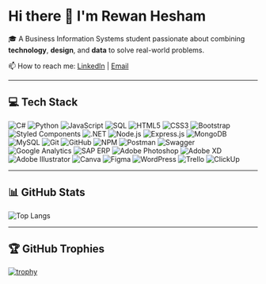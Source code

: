 # Hi there 👋 I'm Rewan Hesham

🎓 A Business Information Systems student passionate about combining **technology**, **design**, and **data** to solve real-world problems.

📫 How to reach me: [LinkedIn](https://www.linkedin.com/in/rewan-hesham-elsayed-77a62a268) | [Email](mailto:rewan.elsayed2003@gmail.com)

---

## 💻 Tech Stack

![C#](https://img.shields.io/badge/C%23-%23239120?style=flat&logo=c-sharp&logoColor=white)
![Python](https://img.shields.io/badge/Python-3776AB?style=flat&logo=python&logoColor=white)
![JavaScript](https://img.shields.io/badge/JavaScript-F7DF1E?style=flat&logo=javascript&logoColor=black)
![SQL](https://img.shields.io/badge/SQL-4479A1?style=flat&logo=postgresql&logoColor=white)
![HTML5](https://img.shields.io/badge/HTML5-E34F26?style=flat&logo=html5&logoColor=white)
![CSS3](https://img.shields.io/badge/CSS3-1572B6?style=flat&logo=css3&logoColor=white)
![Bootstrap](https://img.shields.io/badge/Bootstrap-7952B3?style=flat&logo=bootstrap&logoColor=white)
![Styled Components](https://img.shields.io/badge/Styled--Components-DB7093?style=flat&logo=styled-components&logoColor=white)
![.NET](https://img.shields.io/badge/.NET-512BD4?style=flat&logo=dotnet&logoColor=white)
![Node.js](https://img.shields.io/badge/Node.js-339933?style=flat&logo=node.js&logoColor=white)
![Express.js](https://img.shields.io/badge/Express.js-000000?style=flat&logo=express&logoColor=white)
![MongoDB](https://img.shields.io/badge/MongoDB-47A248?style=flat&logo=mongodb&logoColor=white)
![MySQL](https://img.shields.io/badge/MySQL-4479A1?style=flat&logo=mysql&logoColor=white)
![Git](https://img.shields.io/badge/Git-F05032?style=flat&logo=git&logoColor=white)
![GitHub](https://img.shields.io/badge/GitHub-181717?style=flat&logo=github&logoColor=white)
![NPM](https://img.shields.io/badge/NPM-CB3837?style=flat&logo=npm&logoColor=white)
![Postman](https://img.shields.io/badge/Postman-FF6C37?style=flat&logo=postman&logoColor=white)
![Swagger](https://img.shields.io/badge/Swagger-85EA2D?style=flat&logo=swagger&logoColor=black)
![Google Analytics](https://img.shields.io/badge/Google%20Analytics-E37400?style=flat&logo=google-analytics&logoColor=white)
![SAP ERP](https://img.shields.io/badge/SAP-0FAAFF?style=flat&logo=sap&logoColor=white)
![Adobe Photoshop](https://img.shields.io/badge/Adobe_Photoshop-31A8FF?style=flat&logo=adobe-photoshop&logoColor=white)
![Adobe XD](https://img.shields.io/badge/Adobe_XD-FF61F6?style=flat&logo=adobe-xd&logoColor=white)
![Adobe Illustrator](https://img.shields.io/badge/Adobe_Illustrator-FF9A00?style=flat&logo=adobe-illustrator&logoColor=white)
![Canva](https://img.shields.io/badge/Canva-00C4CC?style=flat&logo=canva&logoColor=white)
![Figma](https://img.shields.io/badge/Figma-F24E1E?style=flat&logo=figma&logoColor=white)
![WordPress](https://img.shields.io/badge/WordPress-21759B?style=flat&logo=wordpress&logoColor=white)
![Trello](https://img.shields.io/badge/Trello-0052CC?style=flat&logo=trello&logoColor=white)
![ClickUp](https://img.shields.io/badge/ClickUp-7B68EE?style=flat&logo=clickup&logoColor=white)

---
## 📊 GitHub Stats

![Top Langs](https://github-readme-stats.vercel.app/api/top-langs/?username=rewanelsayed03&layout=compact&theme=github_dark)

---
## 🏆 GitHub Trophies
[![trophy](https://github-profile-trophy.vercel.app/?username=rewanelsayed03&theme=darkhub&column=7)](https://github.com/ryo-ma/github-profile-trophy)


